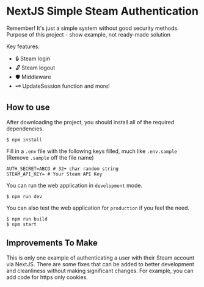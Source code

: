 # NextJS Simple Steam Authentication

Remember! It's just a simple system without good security methods. Purpose of this project - show example, not ready-made solution

Key features:
+ 🔒 Steam login 
+ 🔓 Steam logout
+ 🛡️ Middleware
+ 🗝️ UpdateSession function
and more!

## How to use

After downloading the project, you should install all of the required dependencies.

    $ npm install

Fill in a `.env` file with the following keys filled, much like `.env.sample` (Remove `.sample` off the file name)

    AUTH_SECRET=ABCD # 32+ char random string
    STEAM_API_KEY= # Your Steam API Key


You can run the web application in `development` mode.

    $ npm run dev

You can also test the web application for `production` if you feel the need.

    $ npm run build
    $ npm start
    
## Improvements To Make
This is only one example of authenticating a user with their Steam account via NextJS. There are some fixes that can be added to better development and cleanliness without making significant changes. For example, you can add code for https only cookies.

